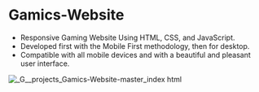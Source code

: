 # Gamics-Website

- Responsive Gaming Website Using HTML, CSS, and JavaScript.
- Developed first with the Mobile First methodology, then for desktop.
- Compatible with all mobile devices and with a beautiful and pleasant user interface.


![_G__projects_Gamics-Website-master_index html](https://github.com/user-attachments/assets/ab621ab8-5063-4182-80e9-9b4934034136)
